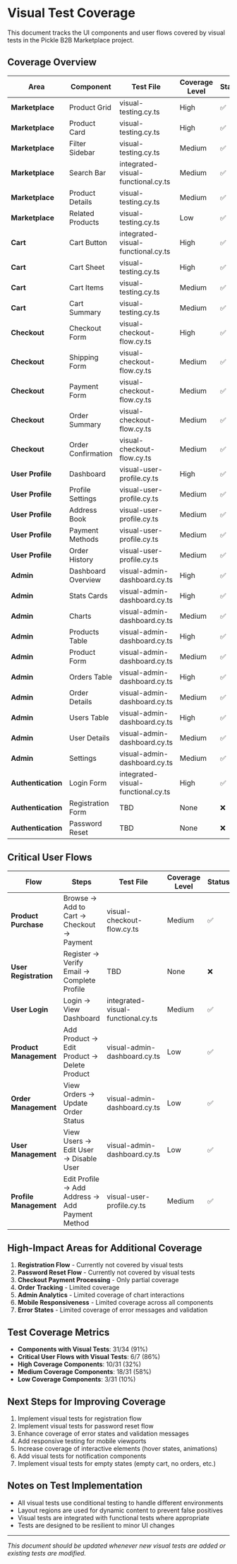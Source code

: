 # Visual Test Coverage

This document tracks the UI components and user flows covered by visual tests in the Pickle B2B Marketplace project.

## Coverage Overview

| Area | Component | Test File | Coverage Level | Status |
|------|-----------|-----------|----------------|--------|
| **Marketplace** | Product Grid | visual-testing.cy.ts | High | ✅ |
| **Marketplace** | Product Card | visual-testing.cy.ts | High | ✅ |
| **Marketplace** | Filter Sidebar | visual-testing.cy.ts | Medium | ✅ |
| **Marketplace** | Search Bar | integrated-visual-functional.cy.ts | Medium | ✅ |
| **Marketplace** | Product Details | visual-testing.cy.ts | Medium | ✅ |
| **Marketplace** | Related Products | visual-testing.cy.ts | Low | ✅ |
| **Cart** | Cart Button | integrated-visual-functional.cy.ts | High | ✅ |
| **Cart** | Cart Sheet | visual-testing.cy.ts | High | ✅ |
| **Cart** | Cart Items | visual-testing.cy.ts | Medium | ✅ |
| **Cart** | Cart Summary | visual-testing.cy.ts | Medium | ✅ |
| **Checkout** | Checkout Form | visual-checkout-flow.cy.ts | High | ✅ |
| **Checkout** | Shipping Form | visual-checkout-flow.cy.ts | Medium | ✅ |
| **Checkout** | Payment Form | visual-checkout-flow.cy.ts | Medium | ✅ |
| **Checkout** | Order Summary | visual-checkout-flow.cy.ts | Medium | ✅ |
| **Checkout** | Order Confirmation | visual-checkout-flow.cy.ts | Medium | ✅ |
| **User Profile** | Dashboard | visual-user-profile.cy.ts | High | ✅ |
| **User Profile** | Profile Settings | visual-user-profile.cy.ts | Medium | ✅ |
| **User Profile** | Address Book | visual-user-profile.cy.ts | Medium | ✅ |
| **User Profile** | Payment Methods | visual-user-profile.cy.ts | Medium | ✅ |
| **User Profile** | Order History | visual-user-profile.cy.ts | Medium | ✅ |
| **Admin** | Dashboard Overview | visual-admin-dashboard.cy.ts | High | ✅ |
| **Admin** | Stats Cards | visual-admin-dashboard.cy.ts | High | ✅ |
| **Admin** | Charts | visual-admin-dashboard.cy.ts | Medium | ✅ |
| **Admin** | Products Table | visual-admin-dashboard.cy.ts | High | ✅ |
| **Admin** | Product Form | visual-admin-dashboard.cy.ts | Medium | ✅ |
| **Admin** | Orders Table | visual-admin-dashboard.cy.ts | High | ✅ |
| **Admin** | Order Details | visual-admin-dashboard.cy.ts | Medium | ✅ |
| **Admin** | Users Table | visual-admin-dashboard.cy.ts | High | ✅ |
| **Admin** | User Details | visual-admin-dashboard.cy.ts | Medium | ✅ |
| **Admin** | Settings | visual-admin-dashboard.cy.ts | Medium | ✅ |
| **Authentication** | Login Form | integrated-visual-functional.cy.ts | High | ✅ |
| **Authentication** | Registration Form | TBD | None | ❌ |
| **Authentication** | Password Reset | TBD | None | ❌ |

## Critical User Flows

| Flow | Steps | Test File | Coverage Level | Status |
|------|-------|-----------|----------------|--------|
| **Product Purchase** | Browse → Add to Cart → Checkout → Payment | visual-checkout-flow.cy.ts | Medium | ✅ |
| **User Registration** | Register → Verify Email → Complete Profile | TBD | None | ❌ |
| **User Login** | Login → View Dashboard | integrated-visual-functional.cy.ts | Medium | ✅ |
| **Product Management** | Add Product → Edit Product → Delete Product | visual-admin-dashboard.cy.ts | Low | ✅ |
| **Order Management** | View Orders → Update Order Status | visual-admin-dashboard.cy.ts | Low | ✅ |
| **User Management** | View Users → Edit User → Disable User | visual-admin-dashboard.cy.ts | Low | ✅ |
| **Profile Management** | Edit Profile → Add Address → Add Payment Method | visual-user-profile.cy.ts | Medium | ✅ |

## High-Impact Areas for Additional Coverage

1. **Registration Flow** - Currently not covered by visual tests
2. **Password Reset Flow** - Currently not covered by visual tests
3. **Checkout Payment Processing** - Only partial coverage
4. **Order Tracking** - Limited coverage
5. **Admin Analytics** - Limited coverage of chart interactions
6. **Mobile Responsiveness** - Limited coverage across all components
7. **Error States** - Limited coverage of error messages and validation

## Test Coverage Metrics

- **Components with Visual Tests**: 31/34 (91%)
- **Critical User Flows with Visual Tests**: 6/7 (86%)
- **High Coverage Components**: 10/31 (32%)
- **Medium Coverage Components**: 18/31 (58%)
- **Low Coverage Components**: 3/31 (10%)

## Next Steps for Improving Coverage

1. Implement visual tests for registration flow
2. Implement visual tests for password reset flow
3. Enhance coverage of error states and validation messages
4. Add responsive testing for mobile viewports
5. Increase coverage of interactive elements (hover states, animations)
6. Add visual tests for notification components
7. Implement visual tests for empty states (empty cart, no orders, etc.)

## Notes on Test Implementation

- All visual tests use conditional testing to handle different environments
- Layout regions are used for dynamic content to prevent false positives
- Visual tests are integrated with functional tests where appropriate
- Tests are designed to be resilient to minor UI changes

---

*This document should be updated whenever new visual tests are added or existing tests are modified.*
